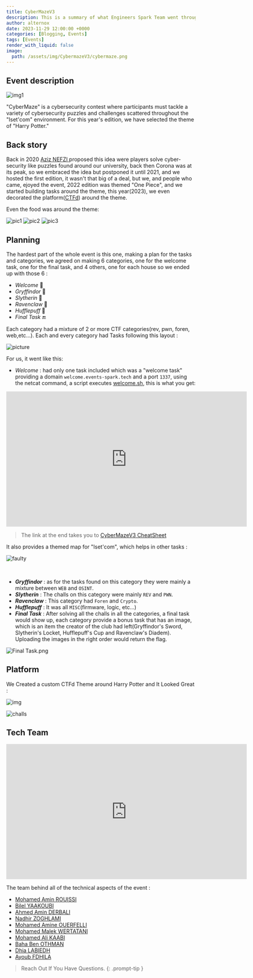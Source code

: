 ```yaml
---
title: CyberMazeV3
description: This is a summary of what Engineers Spark Team went through when preparing for the CyberMaze V3.
author: alternox
date: 2023-11-29 12:00:00 +0000
categories: [Blogging, Events]
tags: [Events]
render_with_liquid: false
image:
  path: /assets/img/CybermazeV3/cybermaze.png
---
```


## Event description

![img1](https://i.postimg.cc/63qwr5MY/7RSNl2V.png)

"CyberMaze" is a cybersecurity contest where participants must tackle a variety of cybersecurity puzzles and challenges scattered throughout the "Iset'com" environment. For this year's edition, we have selected the theme of "Harry Potter."


Back story
---

Back in 2020 [Aziz NEFZI ](https://www.linkedin.com/in/aziz-nefzi/) proposed this idea were players solve cyber-security like puzzles found around our university, back then Corona was at its peak, so we embraced the idea but postponed it until 2021, and we hosted the first edition, it wasn't that big of a deal, but we, and people who came, ejoyed the event, 2022 edition was themed "One Piece", and we started building tasks around the theme, this year(2023), we even decorated the platform([CTFd](https://github.com/CTFd/CTFd)) around the theme.

Even the food was around the theme:

![pic1](https://i.postimg.cc/hvVXMmBM/IMG-2999.jpg)
![pic2](https://i.postimg.cc/RhGBMCQ4/IMG-2998.jpg)
![pic3](https://i.postimg.cc/hjBWTQ2K/IMG-3000-1.jpg)


Planning
---

The hardest part of the whole event is this one, making a plan for the tasks and categories, we agreed on making 6 categories, one for the welcome task, one for the final task, and 4 others, one for each house so we ended up with those 6 : 
- *Welcome* 👋 
- *Gryffindor* 🦁 
- *Slytherin* 🐍 
- *Ravenclaw* 🦅
- *Hufflepuff* 🦡
- *Final Task* 🔚 

Each category had a mixture of 2 or more CTF categories(rev, pwn, foren, web,etc...).
Each and every category had Tasks following this layout : 

![picture](https://i.postimg.cc/gjncQBwc/task-1.png)


For us, it went like this:
- *Welcome* : had only one task included which was a "welcome task" providing a domain `welcome.events-spark.tech` and a port `1337`, using the netcat command, a script executes [welcome.sh](https://github.com/alternox1/CyberMaze-V3-CheatSheet/blob/main/welcome.sh), this is what you get:

<iframe title="vimeo-player" src="https://player.vimeo.com/video/892670552?h=38999694f8" width="640" height="360" frameborder="0"    allowfullscreen></iframe>

> The link at the end takes you to [CyberMazeV3 CheatSheet](https://github.com/alternox1/CyberMaze-V3-CheatSheet/tree/main)


It also provides a themed map for "Iset'com", which helps in other tasks : 


![faulty](https://i.postimg.cc/B6hDH4Mn/CMv3map.png)


<br>

- ***Gryffindor*** : as for the tasks found on this category they were mainly a mixture between `WEB` and `OSINT`.  
- ***Slytherin*** : The challs on this category were mainly `REV` and `PWN`.
- ***Ravenclaw*** : This category had `Foren` and `Crypto`.
- ***Hufflepuff*** : It was all `MISC`(firmware, logic, etc...)
- ***Final Task*** : After solving all the challs in all the categories, a final task would show up, each category provide a bonus task that has an image, which is an item the creator of the club had left(Gryffindor's Sword, Slytherin's Locket, Hufflepuff's Cup and Ravenclaw's Diadem). Uploading the images in the right order would return the flag. 

![Final Task.png](https://i.postimg.cc/HkS1Z66v/image.png) 



Platform
---

We Created a custom CTFd Theme around Harry Potter and It Looked Great : 


![img](https://i.postimg.cc/JhmwZBK1/cybermaze-platform.gif)

![challs](https://i.postimg.cc/HnG5SHN9/challbackgn.gif)



## Tech Team


<iframe src="https://player.vimeo.com/video/897930043?badge=0&amp;autopause=0&amp;player_id=0&amp;app_id=58479" width="640" height="360" frameborder="0" allow="autoplay; fullscreen; picture-in-picture" title="CYBERMAZE_V3"></iframe>

The team behind all of the technical aspects of the event : 

- [Mohamed Amin ROUISSI](https://www.linkedin.com/in/mohammed-amin-rouissi/)
- [Bilel YAAKOUBI](https://www.linkedin.com/in/yaakoubi-bilel/)
- [Ahmed Amin DERBALI](https://www.linkedin.com/in/ahmedaminederbali/)
- [Nadhir ZOGHLAMI](https://www.linkedin.com/in/nadhir-zoghlami/)
- [Mohamed Amine OUERFELLI](https://www.linkedin.com/in/mohamedamine-ouerfelli/)
- [Mohamed Malek WERTATANI](https://www.linkedin.com/in/mohamed-malek-wertatani-92ba75268/)
- [Mohamed Ali KAABI](https://www.linkedin.com/in/mohamed-ali-kaabi-999724219/)
- [Baha Ben OTHMAN](https://www.linkedin.com/in/baha-ben-othman-974197244/)
- [Dhia LABIEDH](https://www.linkedin.com/in/labiedh-dhia/)
- [Ayoub FDHILA](https://www.linkedin.com/in/ayoubfdh/)

> Reach Out If You Have Questions.
{: .prompt-tip }

